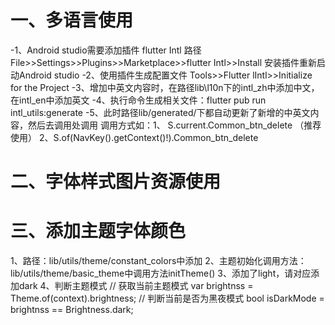 # 一、多语言使用
-1、Android studio需要添加插件 flutter Intl
路径 File>>Settings>>Plugins>>Marketplace>>flutter Intl>>Install
安装插件重新启动Android studio
-2、使用插件生成配置文件
Tools>>Flutter lIntl>>Initialize for the Project
-3、增加中英文内容时，在路径lib\l10n下的intl_zh中添加中文，在intl_en中添加英文
-4、执行命令生成相关文件：flutter pub run intl_utils:generate
-5、此时路径lib/generated/下都自动更新了新增的中英文内容，然后去调用处调用
调用方式如：1、 S.current.Common_btn_delete （推荐使用）  2、S.of(NavKey().getContext()!).Common_btn_delete 

# 二、字体样式图片资源使用


# 三、添加主题字体颜色
1、路径：lib/utils/theme/constant_colors中添加
2、主题初始化调用方法：lib/utils/theme/basic_theme中调用方法initTheme()
3、添加了light，请对应添加dark
4、判断主题模式
// 获取当前主题模式
var brightnss = Theme.of(context).brightness;
// 判断当前是否为黑夜模式
bool isDarkMode = brightnss == Brightness.dark;


